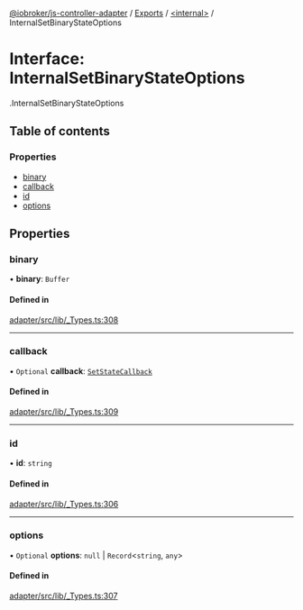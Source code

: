 [@iobroker/js-controller-adapter](../README.md) / [Exports](../modules.md) / [<internal\>](../modules/internal_.md) / InternalSetBinaryStateOptions

# Interface: InternalSetBinaryStateOptions

[<internal>](../modules/internal_.md).InternalSetBinaryStateOptions

## Table of contents

### Properties

- [binary](internal_.InternalSetBinaryStateOptions.md#binary)
- [callback](internal_.InternalSetBinaryStateOptions.md#callback)
- [id](internal_.InternalSetBinaryStateOptions.md#id)
- [options](internal_.InternalSetBinaryStateOptions.md#options)

## Properties

### binary

• **binary**: `Buffer`

#### Defined in

[adapter/src/lib/_Types.ts:308](https://github.com/ioBroker/ioBroker.js-controller/blob/5fbbccd5/packages/adapter/src/lib/_Types.ts#L308)

___

### callback

• `Optional` **callback**: [`SetStateCallback`](../modules/internal_.md#setstatecallback)

#### Defined in

[adapter/src/lib/_Types.ts:309](https://github.com/ioBroker/ioBroker.js-controller/blob/5fbbccd5/packages/adapter/src/lib/_Types.ts#L309)

___

### id

• **id**: `string`

#### Defined in

[adapter/src/lib/_Types.ts:306](https://github.com/ioBroker/ioBroker.js-controller/blob/5fbbccd5/packages/adapter/src/lib/_Types.ts#L306)

___

### options

• `Optional` **options**: ``null`` \| `Record`<`string`, `any`\>

#### Defined in

[adapter/src/lib/_Types.ts:307](https://github.com/ioBroker/ioBroker.js-controller/blob/5fbbccd5/packages/adapter/src/lib/_Types.ts#L307)
